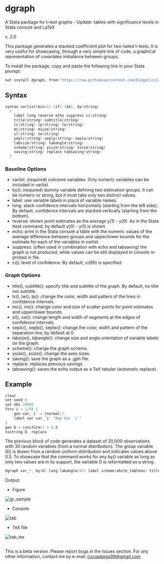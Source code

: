 # dgraph
A Stata package for t-test graphs - Update: tables with significance levels in Stata console and LaTeX

v. 2.0 

This package generates a stacked coefficient plot for two-tailed t-tests. It is very useful for showcasing, through a very simple line of code, a graphical representation of covariates imbalance between groups. 

To install the package, copy and paste the following line in your Stata prompt: 
```s
net install dgraph, from("https://raw.githubusercontent.com/DiegoCiccia/dgraph/main") replace
```

## Syntax 
```s
syntax varlist(min=1) [if] [in], by(string)  
  [ 
    label long reverse echo suppress ci(string) 
    title(string) subtitle(string) 
    lc(string) lp(string) lw(string) 
    mc(string) msize(string) 
    sl(string) sw(string)
    seplc(string) seplp(string) seplw(string) 
    labsize(string) labangle(string) 
    scheme(string) ysize(string) xsize(string) 
    saving(string) replace tabsaving(string)
  ]
```
### Baseline Options
+ varlist: (required) outcome variables. Only numeric variables can be included in varlist.
+ by():    (required) dummy variable defining two estimation groups. It can be numeric or string, but it must take only two distinct values.
+ label:   use variable labels in place of variable names.
+ long:    stack confidence intervals horizontally (starting from the left side);. By default, confidence intervals are stacked vertically (starting from the bottom).
+ reverse: shown point estimates as the average y(1) - y(0). As in the Stata ttest command, by default y(0) - y(1) is shown.
+ echo: print in the Stata console a table with the numeric values of the average difference between groups and upper/lower bounds for the estimate for each of the variables in varlist.
+ suppress: (often used in combination with echo and tabsaving) the graph is not produced, while values can be still displayed in console or printed in file.
+ ci():    level of confidence. By default, ci(95) is specified.
### Graph Options
+ title(), subtitle(): specify title and subtitle of the graph. By default, no title nor subtitle.
+ lc(), lw(), lp(): change the color, width and patters of the lines in confidence intervals.
+ mc(), ms(): change color and size of scatter points for point estimates and upper/lower bounds.
+ sl(), sw(): change length and width of segments at the edges of confidence intervals.
+ seplc(), seplp(), seplw(): change the color, width and pattern of the separation line, by default at 0.
+ labsize(), labangle(): change size and angle orientation of variable labels on the graph.
+ scheme(): change the graph scheme.
+ ysize(), xsize(): change the axes sizes.
+ saving(): save the graph as a .gph file.
+ replace: replaces previous savings.
+ tabsaving(): saves the echo output as a TeX tabular (automatic replace).
## Example
```s
clear
set seed 0
set obs 20000
forv i = 1/30 {
    gen var_`i' = rnormal()
    label var var_`i' "Dep Var `i'"
}
gen D = runiform() > 0.5
tostring D, replace
```
The previous block of code generates a dataset of 20,000 observations with 30 random variables (from a normal distribution). The group variable (D) is drawn from a random uniform distribution and indicates values above 0.5. To showcase that the command works for any by() variable as long as only two values are in its support, the variable D is reformatted as a string.
```s
dgraph var_*, by(D) long labangle(45) label scheme(white_tableau) title("Graph") reverse mc(black) msize(1) lw(0.2) ci(90) labsize(vsmall) saving(gr_sample) replace echo tabsaving(table)
```
Output:
- Figure

![gr_sample](https://user-images.githubusercontent.com/71022390/228617163-07cf7159-4a49-49ed-8505-a345a2c37d16.png)

- Console

![tab](https://user-images.githubusercontent.com/71022390/228617279-2f3cc36c-c0ed-465e-95af-1e051232dfe9.png)

- TeX file

![tab_tex](https://user-images.githubusercontent.com/71022390/228617471-65612cd4-3498-47fb-bc8b-8c90439bee24.png)
##
This is a beta version. Please report bugs in the Issues section.
For any other information, contact me by e-mail: cicciadiego99@gmail.com
